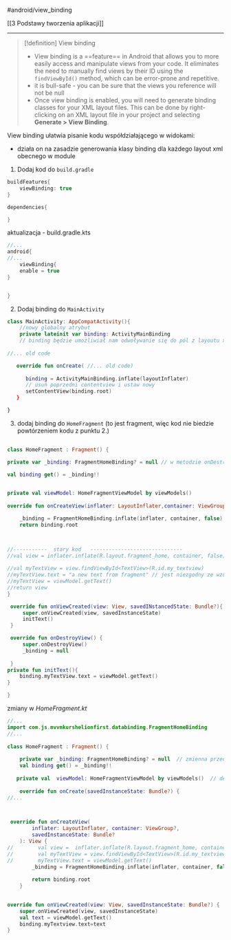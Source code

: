 #android/view_binding 

[[3 Podstawy tworzenia aplikacji]]

---------

>[!definition] View binding
> - View binding is a ==feature== in Android that allows you to more easily access and manipulate views from your code. It eliminates the need to manually find views by their ID using the `findViewById()` method, which can be error-prone and repetitive.
> - it is bull-safe - you can be sure that the views you reference will not be null
> - Once view binding is enabled, you will need to generate binding classes for your XML layout files. This can be done by right-clicking on an XML layout file in your project and selecting **Generate > View Binding**.


View binding ułatwia pisanie kodu współdziałającego w widokami:
- działa on na zasadzie generowania klasy binding dla każdego layout xml obecnego w module


1. Dodaj kod do `build.gradle`

```groovy
buildFeatures{
	viewBinding: true
}

dependencies{

}
```

aktualizacja - build.gradle.kts
```kotlin
//...
android{
//...
	viewBinding{  
    enable = true  
}


}
```





2. Dodaj binding do  `MainActivity`
```kotlin
class MainActivity: AppCompatActivity(){
	//nowy globalny atrybut
	private lateinit var binding: ActivityMainBinding
	// binding będzie umożliwiał nam odwoływanie się do pól z layoutu xml
	
//... old code

   override fun onCreate( //... old code)
   
	  binding = ActivityMainBinding.inflate(layoutInflater)   
      // usuń poprzedni contentview i ustaw nowy
      setContentView(binding.root)
   }

}
```

3. dodaj binding do `HomeFragment` (to jest fragment, więc kod nie biedzie powtórzeniem kodu z punktu 2.)
```kotlin
  
class HomeFragment : Fragment() {  

private var _binding: FragmentHomeBinding? = null // w metodzie onDestroyView (funkcja zniszenia wiedoku) również będzie ustwiony na null, aby nie dało się odwołać do zmiennej z widoku w momencie, gdy i tak nie będa dostępne 

val binding get() = _binding!!

  
private val viewModel: HomeFragmentViewModel by viewModels()  
  
override fun onCreateView(inflater: LayoutInflater,container: ViewGroup?, savedInstanceState: Bundle?): View? {

	_binding = FragmentHomeBinding.inflate(inflater, container, false)
	return binding.root



//-----------  stary kod   ------------------------------
//val view = inflater.inflate(R.layout.fragment_home, container, false)  
  
//val myTextView = view.findViewById<TextView>(R.id.my_textview)  
//myTextView.text = "a new text from fragment" // jest niezgodny ze wzorcem MVVM, bo to viewmodel ma zarządzać zawartością pola text  
//myTextView = viewModel.getText()  
//return view  
}  

 override fun onViewCreated(view: View, savedINstancedState: Bundle?){
	 super.onViewCreated(view, savedInstanceState)
	 initText()
 }

 override fun onDestroyView() {
	 super.onDestroyView()
	 _binding = null
 
 }
private fun initText(){
	binding.myTextView.text = viewModel.getText()
}

}
```


zmiany w *HomeFragment.kt*
```kotlin
//...
import com.js.mvvmkurshelionfirst.databinding.FragmentHomeBinding
//...
  
class HomeFragment : Fragment() {  
  
    private var _binding: FragmentHomeBinding? = null  // zmienna przechowująca instancję klasy generowanej przez ViewBinding
    val binding get() = _binding!!  
  
   private val  viewModel: HomeFragmentViewModel by viewModels()  // delegacja właściwości by viewModels() tworzy instancję ViewModel i zarządza cylem życia ViewModelu
  
    override fun onCreate(savedInstanceState: Bundle?) {
//...



 override fun onCreateView(  
        inflater: LayoutInflater, container: ViewGroup?,  
        savedInstanceState: Bundle?  
    ): View {  
//        val view =  inflater.inflate(R.layout.fragment_home, container, false)  
//        val myTextView = view.findViewById<TextView>(R.id.my_textview)  
//        myTextView.text = viewModel.getText()  
        _binding = FragmentHomeBinding.inflate(inflater, container, false)  
  
        return binding.root  
    }

  
override fun onViewCreated(view: View, savedInstanceState: Bundle?) {  
    super.onViewCreated(view, savedInstanceState)  
    val text = viewModel.getText()  
    binding.myTextview.text=text  
}
```













